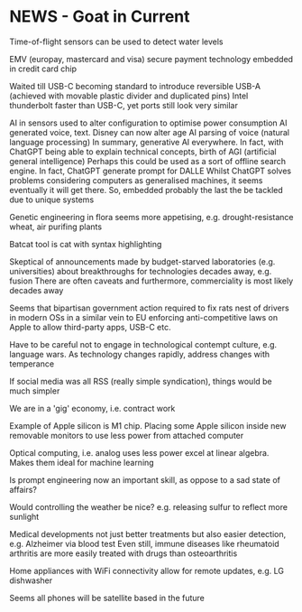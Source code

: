 <!-- SPDX-License-Identifier: zlib-acknowledgement -->
# NEWS - Goat in Current

Time-of-flight sensors can be used to detect water levels 

EMV (europay, mastercard and visa) secure payment technology embedded in credit card chip

Waited till USB-C becoming standard to introduce reversible USB-A (achieved with movable plastic divider and duplicated pins)
Intel thunderbolt faster than USB-C, yet ports still look very similar

AI in sensors used to alter configuration to optimise power consumption
AI generated voice, text. Disney can now alter age
AI parsing of voice (natural language processing)
In summary, generative AI everywhere. 
In fact, with ChatGPT being able to explain technical concepts, birth of AGI (artificial general intelligence)
Perhaps this could be used as a sort of offline search engine. In fact, ChatGPT generate prompt for DALLE
Whilst ChatGPT solves problems considering computers as generalised machines, it seems eventually it will get there.
So, embedded probably the last the be tackled due to unique systems

Genetic engineering in flora seems more appetising, e.g. drought-resistance wheat, air purifing plants

Batcat tool is cat with syntax highlighting

Skeptical of announcements made by budget-starved laboratories (e.g. universities) about breakthroughs for technologies decades away, e.g. fusion 
There are often caveats and furthermore, commerciality is most likely decades away

Seems that bipartisan government action required to fix rats nest of drivers in modern OSs in a similar vein to EU enforcing anti-competitive laws on Apple to allow third-party apps, USB-C etc.

Have to be careful not to engage in technological contempt culture, e.g. language wars.
As technology changes rapidly, address changes with temperance

If social media was all RSS (really simple syndication), things would be much simpler

We are in a 'gig' economy, i.e. contract work

Example of Apple silicon is M1 chip. 
Placing some Apple silicon inside new removable monitors to use less power from attached computer

Optical computing, i.e. analog uses less power excel at linear algebra. 
Makes them ideal for machine learning

Is prompt engineering now an important skill, as oppose to a sad state of affairs?

Would controlling the weather be nice? e.g. releasing sulfur to reflect more sunlight

Medical developments not just better treatments but also easier detection, e.g. Alzheimer via blood test
Even still, immune diseases like rheumatoid arthritis are more easily treated with drugs than osteoarthritis

Home appliances with WiFi connectivity allow for remote updates, e.g. LG dishwasher

Seems all phones will be satellite based in the future
